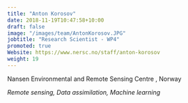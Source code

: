 ```yaml
---
title: "Anton Korosov"
date: 2018-11-19T10:47:58+10:00
draft: false
image: "/images/team/AntonKorosov.JPG"
jobtitle: "Research Scientist - WP4"
promoted: true
Website: https://www.nersc.no/staff/anton-korosov
weight: 19
---
```


Nansen Environmental and Remote Sensing Centre , Norway

*Remote sensing, Data assimilation, Machine learning*
